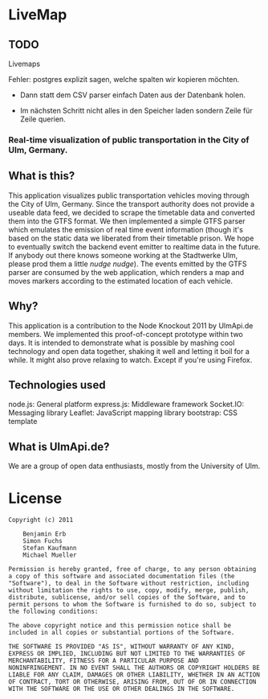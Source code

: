 # LiveMap

## TODO

Livemaps

Fehler: postgres explizit sagen, welche spalten wir kopieren möchten.

 * Dann statt dem CSV parser einfach Daten aus der Datenbank holen.

 * Im nächsten Schritt nicht alles in den Speicher laden sondern Zeile für Zeile querien.

### Real-time visualization of public transportation in the City of Ulm, Germany.


## What is this?

This application visualizes public transportation vehicles moving through the City of Ulm, Germany. Since the transport authority does not provide a useable data feed, we decided to scrape the timetable data and converted them into the GTFS format. We then implemented a simple GTFS parser which emulates the emission of real time event information (though it's based on the static data we liberated from their timetable prison. We hope to eventually switch the backend event emitter to realtime data in the future. If anybody out there knows someone working at the Stadtwerke Ulm, please prod them a little *nudge nudge*). The events emitted by the GTFS parser are consumed by the web application, which renders a map and moves markers according to the estimated location of each vehicle.


## Why?

This application is a contribution to the Node Knockout 2011 by UlmApi.de members. We implemented this proof-of-concept prototype within two days. It is intended to demonstrate what is possible by mashing cool technology and open data together, shaking it well and letting it boil for a while. It might also prove relaxing to watch. Except if you're using Firefox.


## Technologies used

node.js: General platform
express.js: Middleware framework
Socket.IO: Messaging library
Leaflet: JavaScript mapping library
bootstrap: CSS template


## What is UlmApi.de?

We are a group of open data enthusiasts, mostly from the University of Ulm.


# License

	Copyright (c) 2011

		Benjamin Erb
		Simon Fuchs
		Stefan Kaufmann
		Michael Mueller

	Permission is hereby granted, free of charge, to any person obtaining
	a copy of this software and associated documentation files (the
	"Software"), to deal in the Software without restriction, including
	without limitation the rights to use, copy, modify, merge, publish,
	distribute, sublicense, and/or sell copies of the Software, and to
	permit persons to whom the Software is furnished to do so, subject to
	the following conditions:

	The above copyright notice and this permission notice shall be
	included in all copies or substantial portions of the Software.

	THE SOFTWARE IS PROVIDED "AS IS", WITHOUT WARRANTY OF ANY KIND,
	EXPRESS OR IMPLIED, INCLUDING BUT NOT LIMITED TO THE WARRANTIES OF
	MERCHANTABILITY, FITNESS FOR A PARTICULAR PURPOSE AND
	NONINFRINGEMENT. IN NO EVENT SHALL THE AUTHORS OR COPYRIGHT HOLDERS BE
	LIABLE FOR ANY CLAIM, DAMAGES OR OTHER LIABILITY, WHETHER IN AN ACTION
	OF CONTRACT, TORT OR OTHERWISE, ARISING FROM, OUT OF OR IN CONNECTION
	WITH THE SOFTWARE OR THE USE OR OTHER DEALINGS IN THE SOFTWARE.
